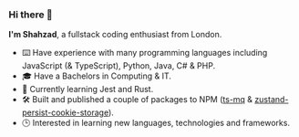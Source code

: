 ### Hi there 👋

**I'm Shahzad**, a fullstack coding enthusiast from London.

- ⌨️ Have experience with many programming languages including JavaScript (& TypeScript), Python, Java, C# & PHP.
- 🎓 Have a Bachelors in Computing & IT.
- 🏫 Currently learning Jest and Rust.
- 🛠️ Built and published a couple of packages to NPM ([ts-mq](https://github.com/shahzadq/ts-mq) & [zustand-persist-cookie-storage](https://github.com/shahzadq/zustand-persist-cookie-storage)).
- 🕒 Interested in learning new languages, technologies and frameworks.
